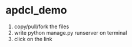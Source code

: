 # apdcl_demo
1. copy/pull/fork the files
2. write python manage.py runserver on terminal
3. click on the link 
